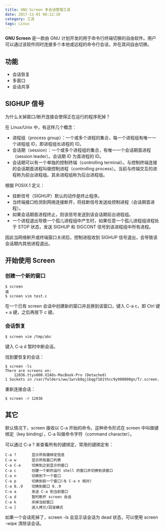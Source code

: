 ```yaml
---
title: GNU Screen 多会话管理工具
date: 2017-11-01 06:12:10
category: 工具
tags: Linux
---
```

**GNU Screen** 是一款由 GNU 计划开发的用于命令行终端切换的自由软件。用户可以通过该软件同时连接多个本地或远程的命令行会话，并在其间自由切换。

## 功能

* 会话恢复
* 多窗口
* 会话共享

## SIGHUP 信号

为什么关掉窗口/断开连接会使得正在运行的程序死掉？

在 Linux/Unix 中，有这样几个概念：

* 进程组（process group）：一个或多个进程的集合，每一个进程组有唯一一个进程组 ID，即进程组长进程的 ID。
* 会话期（session）：一个或多个进程组的集合，有唯一一个会话期首进程（session leader）。会话期 ID 为首进程的 ID。
* 会话期可以有一个单独的控制终端（controlling terminal）。与控制终端连接的会话期首进程叫做控制进程（controlling process）。当前与终端交互的进程称为前台进程组。其余进程组称为后台进程组。

根据 POSIX.1 定义：

* 挂断信号（SIGHUP）默认的动作是终止程序。
* 当终端接口检测到网络连接断开，将挂断信号发送给控制进程（会话期首进程）。
* 如果会话期首进程终止，则该信号发送到该会话期前台进程组。
* 一个进程退出导致一个孤儿进程组中产生时，如果任意一个孤儿进程组进程处于 STOP 状态，发送 SIGHUP 和 SIGCONT 信号到该进程组中所有进程。

因此当网络断开或终端窗口关闭后，控制进程收到 SIGHUP 信号退出，会导致该会话期内其他进程退出。

## 开始使用 Screen

### 创建一个新的窗口

```
$ screen
或
$ screen vim test.c
```

在一个已有 screen 会话中创建新的窗口并且换到该窗口，键入 C-a c，即 Ctrl 键 + a 键，之后再按下 c 键。

### 会话恢复

```
$ screen vim /tmp/abc
```

键入 C-a d 暂时中断会话。

找到要恢复的会话：

```
$ screen -ls
There are screens on:
	12036.ttys000.XIAOs-MacBook-Pro	(Detached)
1 Sockets in /var/folders/ww/1wrvb8qj1bqg7181thcc9y980000gn/T/.screen.
```

重新连接会话：

```
$ screen -r 12036
```

## 其它

默认情况下，screen 接收以 C-a 开始的命令。这种命令形式在 screen 中叫做键绑定（key binding），C-a 叫做命令字符（command character）。

可以通过 C-a ? 来查看所有的键绑定，常用的键绑定有：

```
C-a ?		显示所有键绑定信息
C-a w		显示所有窗口列表
C-a C-a		切换到之前显示的窗口
C-a c		创建一个新的运行 shell 的窗口并切换到该窗口
C-a n		切换到下一个窗口
C-a p		切换到前一个窗口(与 C-a n 相对)
C-a 0..9	切换到窗口 0..9
C-a a		发送 C-a 到当前窗口
C-a d		暂时断开 screen 会话
C-a k		杀掉当前窗口
C-a [		进入拷贝/回滚模式
```

如果一个会话死掉了，screen -ls 会显示该会话为 dead 状态，可以使用 screen -wipe 清除该会话。